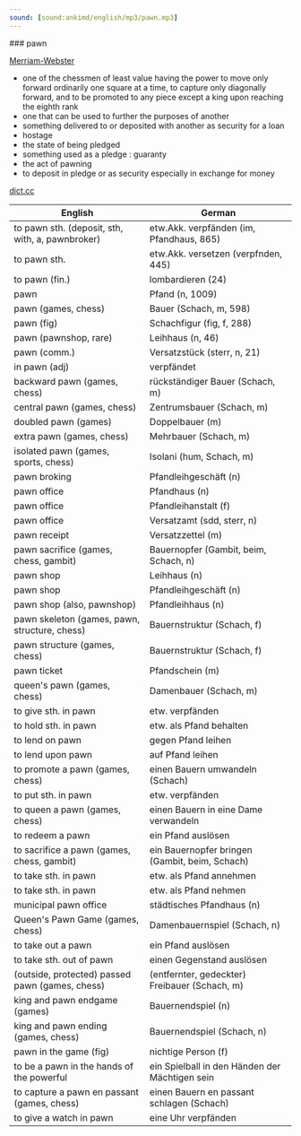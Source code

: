```yaml
---
sound: [sound:ankimd/english/mp3/pawn.mp3]
---
```


\### pawn

[Merriam-Webster](https://www.merriam-webster.com/dictionary/pawn)

- one of the chessmen of least value having the power to move only forward ordinarily one square at a time, to capture only diagonally forward, and to be promoted to any piece except a king upon reaching the eighth rank
- one that can be used to further the purposes of another
- something delivered to or deposited with another as security for a loan
- hostage
- the state of being pledged
- something used as a pledge : guaranty
- the act of pawning
- to deposit in pledge or as security especially in exchange for money

[dict.cc](https://www.dict.cc/pawn)

| English        | German       |
| -------------- | ------------ |
| to pawn sth. (deposit, sth, with, a, pawnbroker) | etw.Akk. verpfänden (im, Pfandhaus, 865) |
| to pawn sth. | etw.Akk. versetzen (verpfnden, 445) |
| to pawn (fin.) | lombardieren (24) |
| pawn | Pfand (n, 1009) |
| pawn (games, chess) | Bauer (Schach, m, 598) |
| pawn (fig) | Schachfigur (fig, f, 288) |
| pawn (pawnshop, rare) | Leihhaus (n, 46) |
| pawn (comm.) | Versatzstück (sterr, n, 21) |
| in pawn (adj) | verpfändet |
| backward pawn (games, chess) | rückständiger Bauer (Schach, m) |
| central pawn (games, chess) | Zentrumsbauer (Schach, m) |
| doubled pawn (games) | Doppelbauer (m) |
| extra pawn (games, chess) | Mehrbauer (Schach, m) |
| isolated pawn (games, sports, chess) | Isolani (hum, Schach, m) |
| pawn broking | Pfandleihgeschäft (n) |
| pawn office | Pfandhaus (n) |
| pawn office | Pfandleihanstalt (f) |
| pawn office | Versatzamt (sdd, sterr, n) |
| pawn receipt | Versatzzettel (m) |
| pawn sacrifice (games, chess, gambit) | Bauernopfer (Gambit, beim, Schach, n) |
| pawn shop | Leihhaus (n) |
| pawn shop | Pfandleihgeschäft (n) |
| pawn shop (also, pawnshop) | Pfandleihhaus (n) |
| pawn skeleton (games, pawn, structure, chess) | Bauernstruktur (Schach, f) |
| pawn structure (games, chess) | Bauernstruktur (Schach, f) |
| pawn ticket | Pfandschein (m) |
| queen's pawn (games, chess) | Damenbauer (Schach, m) |
| to give sth. in pawn | etw. verpfänden |
| to hold sth. in pawn | etw. als Pfand behalten |
| to lend on pawn | gegen Pfand leihen |
| to lend upon pawn | auf Pfand leihen |
| to promote a pawn (games, chess) | einen Bauern umwandeln (Schach) |
| to put sth. in pawn | etw. verpfänden |
| to queen a pawn (games, chess) | einen Bauern in eine Dame verwandeln |
| to redeem a pawn | ein Pfand auslösen |
| to sacrifice a pawn (games, chess, gambit) | ein Bauernopfer bringen (Gambit, beim, Schach) |
| to take sth. in pawn | etw. als Pfand annehmen |
| to take sth. in pawn | etw. als Pfand nehmen |
| municipal pawn office | städtisches Pfandhaus (n) |
| Queen's Pawn Game (games, chess) | Damenbauernspiel (Schach, n) |
| to take out a pawn | ein Pfand auslösen |
| to take sth. out of pawn | einen Gegenstand auslösen |
| (outside, protected) passed pawn (games, chess) | (entfernter, gedeckter) Freibauer (Schach, m) |
| king and pawn endgame (games) | Bauernendspiel (n) |
| king and pawn ending (games, chess) | Bauernendspiel (Schach, n) |
| pawn in the game (fig) | nichtige Person (f) |
| to be a pawn in the hands of the powerful | ein Spielball in den Händen der Mächtigen sein |
| to capture a pawn en passant (games, chess) | einen Bauern en passant schlagen (Schach) |
| to give a watch in pawn | eine Uhr verpfänden |
